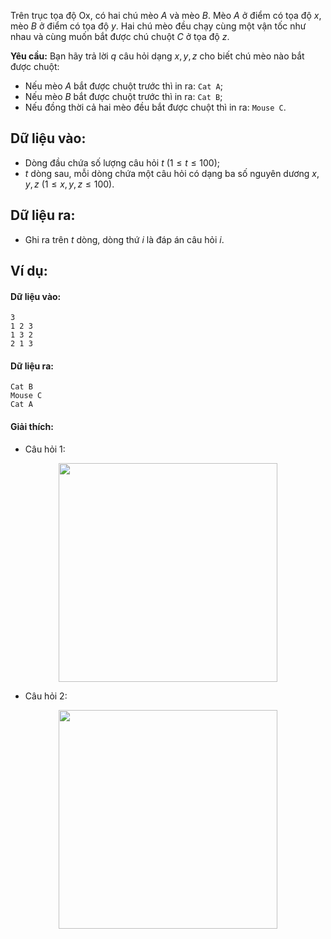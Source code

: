Trên trục tọa độ Ox, có hai chú mèo $A$ và mèo $B$. Mèo $A$ ở điểm có tọa độ $x$, mèo $B$ ở điểm có tọa độ $y$. Hai chú mèo đều chạy cùng một vận tốc như nhau và cùng muốn bắt được chú chuột $C$ ở tọa độ $z$.

**Yêu cầu:** Bạn hãy trả lời $q$ câu hỏi dạng $x,y,z$ cho biết chú mèo nào bắt được chuột:
- Nếu mèo $A$ bắt được chuột trước thì in ra: `Cat A`;
- Nếu mèo $B$ bắt được chuột trước thì in ra: `Cat B`;
- Nếu đồng thời cả hai mèo đều bắt được chuột thì in ra: `Mouse C`.

## Dữ liệu vào: 
- Dòng đầu chứa số lượng câu hỏi $t\ (1≤t≤100)$;
- $t$ dòng sau, mỗi dòng chứa một câu hỏi có dạng ba số nguyên dương $x,y,z\ (1≤x,y,z≤100)$.

## Dữ liệu ra:
- Ghi ra trên $t$ dòng, dòng thứ $i$ là đáp án câu hỏi $i$.

## Ví dụ:
#### Dữ liệu vào:
```
3
1 2 3
1 3 2
2 1 3
```

#### Dữ liệu ra:
```
Cat B
Mouse C
Cat A
```

#### Giải thích:
- Câu hỏi $1:$
<center><img src="/images/problems/201/CATS1.png" width="350px" /></center>

- Câu hỏi $2:$
<center><img src="/images/problems/201/CATS2.png" width="350px" /></center>